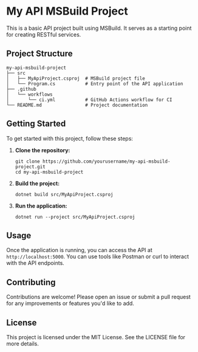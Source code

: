 # My API MSBuild Project

This is a basic API project built using MSBuild. It serves as a starting point for creating RESTful services.

## Project Structure

```
my-api-msbuild-project
├── src
│   ├── MyApiProject.csproj  # MSBuild project file
│   └── Program.cs           # Entry point of the API application
├── .github
│   └── workflows
│       └── ci.yml           # GitHub Actions workflow for CI
└── README.md                # Project documentation
```

## Getting Started

To get started with this project, follow these steps:

1. **Clone the repository:**
   ```
   git clone https://github.com/yourusername/my-api-msbuild-project.git
   cd my-api-msbuild-project
   ```

2. **Build the project:**
   ```
   dotnet build src/MyApiProject.csproj
   ```

3. **Run the application:**
   ```
   dotnet run --project src/MyApiProject.csproj
   ```

## Usage

Once the application is running, you can access the API at `http://localhost:5000`. You can use tools like Postman or curl to interact with the API endpoints.

## Contributing

Contributions are welcome! Please open an issue or submit a pull request for any improvements or features you'd like to add.

## License

This project is licensed under the MIT License. See the LICENSE file for more details.